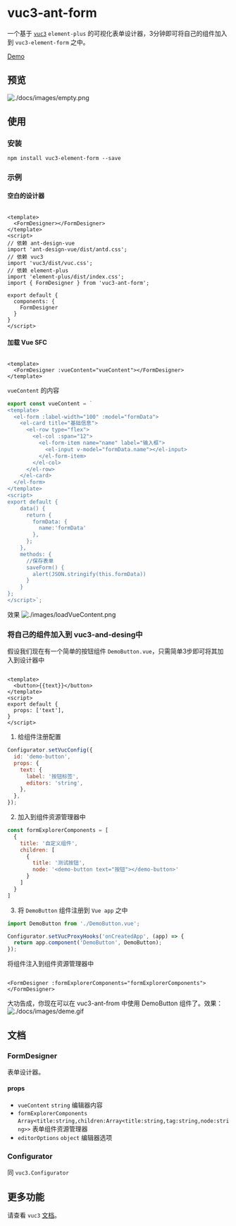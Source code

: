 # vuc3-ant-form

一个基于 [`vuc3`](https://github.com/yuexing91/vuc3) `element-plus` 的可视化表单设计器，3分钟即可将自己的组件加入到 `vuc3-element-form` 之中。

[Demo](https://yuexing91.gitee.io/yuexing91.github.io/vuc3-ant-form/)

## 预览

![./docs/images/empty.png](https://img.wenhairu.com/images/2021/12/06/pqjSd.png)

## 使用

### 安装

```
npm install vuc3-element-form --save
```

### 示例

#### 空白的设计器

```vue

<template>
  <FormDesigner></FormDesigner>
</template>
<script>
// 依赖 ant-design-vue
import 'ant-design-vue/dist/antd.css';
// 依赖 vuc3
import 'vuc3/dist/vuc.css';
// 依赖 element-plus
import 'element-plus/dist/index.css';
import { FormDesigner } from 'vuc3-ant-form';

export default {
  components: {
    FormDesigner
  }
}
</script>
```

#### 加载 Vue SFC

```vue

<template>
  <FormDesigner :vueContent="vueContent"></FormDesigner>
</template>
```

`vueContent` 的内容

```javascript
export const vueContent = `
<template>
  <el-form :label-width="100" :model="formData">
    <el-card title="基础信息">
      <el-row type="flex">
        <el-col :span="12">
          <el-form-item name="name" label="输入框">
            <el-input v-model="formData.name"></el-input>
          </el-form-item>
        </el-col>
      </el-row>
    </el-card>
  </el-form>
</template>
<script>
export default {
    data() {
      return { 
        formData: {
          name:'formData'
        },
      };
    },
    methods: {
      //保存表单
      saveForm() {
        alert(JSON.stringify(this.formData))
      }
    }
};
</script>`;

```

效果
![./images/loadVueContent.png](https://img.wenhairu.com/images/2021/12/06/pqL2H.png)

### 将自己的组件加入到 vuc3-and-desing中

假设我们现在有一个简单的按钮组件 `DemoButton.vue`，只需简单3步即可将其加入到设计器中

```vue

<template>
  <button>{{text}}</button>
</template>
<script>
export default {
  props: ['text'],
}
</script>
```

1. 给组件注册配置

```js
Configurator.setVucConfig({
  id: 'demo-button',
  props: {
    text: {
      label: '按钮标签',
      editors: 'string',
    },
  },
});
```

2. 加入到组件资源管理器中

```js 
const formExplorerComponents = [
  {
    title: '自定义组件',
    children: [
      {
        title: '测试按钮',
        node: '<demo-button text="按钮"></demo-button>'
      }
    ]
  }
]
```

3. 将 `DemoButton` 组件注册到 `Vue app` 之中

```js
import DemoButton from './DemoButton.vue';

Configurator.setVucProxyHooks('onCreatedApp', (app) => {
  return app.component('DemoButton', DemoButton);
});

```

将组件注入到组件资源管理器中

```vue

<FormDesigner :formExplorerComponents="formExplorerComponents"></FormDesigner>
```

大功告成，你现在可以在 vuc3-ant-from 中使用 DemoButton 组件了。效果：
![./docs/images/deme.gif](https://img.wenhairu.com/images/2021/12/06/pFJQC.gif)

## 文档

### FormDesigner

表单设计器。

#### props

* `vueContent` `string` 编辑器内容
* `formExplorerComponents` `Array<title:string,children:Array<title:string,tag:string,node:string>>` 表单组件资源管理器
* `editorOptions` `object` 编辑器选项

### Configurator

同 `vuc3.Configurator`

## 更多功能

请查看 `vuc3` [文档](http://yuexing91.gitee.io/yuexing91.github.io/vuc3-docs/)。
